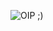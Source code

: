 ![OIP](https://github.com/Ape2008/Ape2008/assets/148149862/86c14fe4-05ad-4763-9d12-4d3795663a9d)
;)
